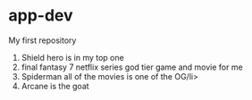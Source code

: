 # app-dev
My first repository
<ol>
  <li>Shield hero is in my top one</li>
  <li>final fantasy 7 netflix series god tier game and movie for me</li>
  <li>Spiderman all of the movies is one of the OG/li>
  <li>Arcane is the goat</li>
</ol>
